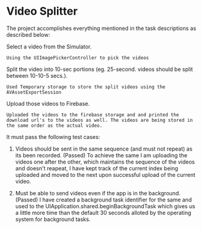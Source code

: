 #  Video Splitter

The project accomplishes everything mentioned in the task descriptions as described below:

Select a video from the Simulator. 
    
    Using the UIImagePickerController to pick the videos
    
Split the video into 10-sec portions (eg. 25-second. videos should be split between 10-10-5 secs.).
    
    Used Temporary storage to store the split videos using the AVAssetExportSession
    
Upload those videos to Firebase.
    
    Uploaded the videos to the firebase storage and and printed the download url's to the videos as well. The videos are being stored in the same order as the actual video.

It must pass the following test cases:
 
1. Videos should be sent in the same sequence (and must not repeat) as its been recorded.
    (Passed)
    To achieve the same I am uploading the videos one after the other, which maintains the sequence of the videos and doesn't reapeat, I have kept track of the current index being uploaded and moved to the next upon successful upload of the current video. 
    
    
2. Must be able to send videos even if the app is in the background.
    (Passed)
    I have created a background task identifier for the same and used to the UIApplication.shared.beginBackgroundTask which gives us a little more time than the default 30 seconds alloted by the operating system for background tasks.
